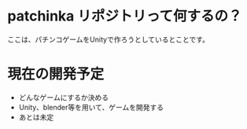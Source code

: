 # patchinka リポジトリって何するの？
ここは、パチンコゲームをUnityで作ろうとしているとことです。

# 現在の開発予定
- どんなゲームにするか決める
- Unity、blender等を用いて、ゲームを開発する
- あとは未定


